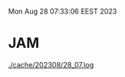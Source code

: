 Mon Aug 28 07:33:06 EEST 2023
# JAM
<a href='./cache/202308/28_07.log'>./cache/202308/28_07.log</a>
